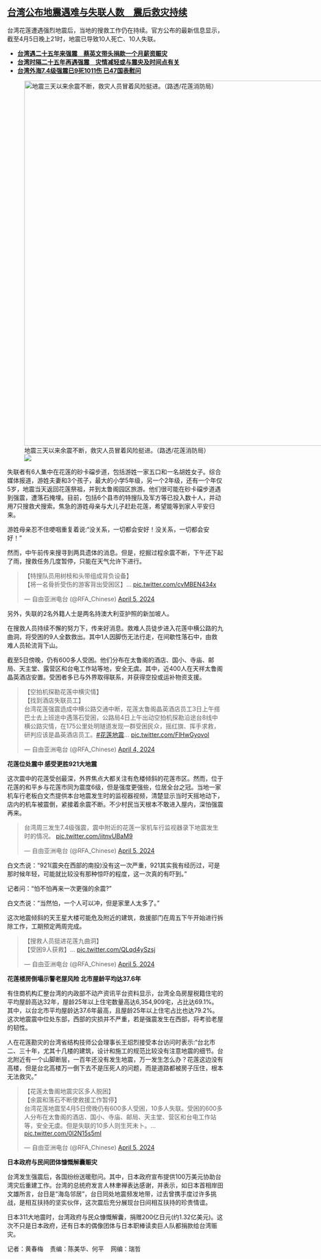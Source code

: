 <!--1712332620000-->
[台湾公布地震遇难与失联人数　震后救灾持续](https://www.rfa.org/mandarin/yataibaodao/gangtai/hcm-04052024074007.html)
------

<p>台湾花莲遭遇强烈地震后，当地的搜救工作仍在持续。官方公布的最新信息显示，截至4月5日晚上21时，地震已导致10人死亡、10人失联。</p><ul><li><strong><span class="result-title"> <a class="state-published" href="https://www.rfa.org/mandarin/yataibaodao/zhengzhi/tj-04042024110018.html">台湾遇二十五年来强震　蔡英文带头捐款一个月薪资赈灾</a> </span></strong></li><li><strong><span class="result-title"> <a class="state-published" href="https://www.rfa.org/mandarin/yataibaodao/gangtai/sh-04032024101118.html">台湾时隔二十五年再遇强震　灾情减轻或与震央及时间点有关</a> </span></strong></li><li><span class="result-title"> <a class="state-published" href="https://www.rfa.org/mandarin/yataibaodao/gangtai/hx1-04032024043139.html"><strong>台湾外海7.4级强震已9死1011伤 已47国表慰问</strong></a> </span></li></ul><p><figure class="image-richtext image-inline captioned" style="width:1280px;"><img alt="地震三天以来余震不断，救灾人员冒着风险挺进。（路透/花莲消防局）" height="850" src="https://www.rfa.org/mandarin/yataibaodao/gangtai/hcm-04052024074007.html/2024-04-05t052934z_229744679_rc2507arszyt_rtrmadp_3_quake-taiwan.jpg/@@images/6d634b4d-405f-4fd5-b11c-345546d60534.jpeg" title="2024-04-05T052934Z_229744679_RC2507ARSZYT_RTRMADP_3_QUAKE-TAIWAN.JPG" width="1280"/><figcaption class="image-caption">地震三天以来余震不断，救灾人员冒着风险挺进。（路透/花莲消防局）</figcaption><small></small><div id="zoomattribute"><a data-caption="地震三天以来余震不断，救灾人员冒着风险挺进。（路透/花莲消防局）" data-fancybox="" href="https://www.rfa.org/mandarin/yataibaodao/gangtai/hcm-04052024074007.html/2024-04-05t052934z_229744679_rc2507arszyt_rtrmadp_3_quake-taiwan.jpg" id="single_image" title="地震三天以来余震不断，救灾人员冒着风险挺进。（路透/花莲消防局）"><img src="/++plone++rfa-resources/img/icon-zoom.png"/></a></div></figure></p><p>失联者有6人集中在花莲的砂卡礑步道，包括游姓一家五口和一名胡姓女子。综合媒体报道，游姓夫妻和3个孩子，最大的小学5年级，另一个2年级，还有一个年仅5岁，地震当天返回花莲祭祖，并到太鲁阁园区旅游。他们很可能在砂卡礑步道遇到强震，遭落石掩埋。目前，包括6个县市的特搜队及军方等已投入数十人，并动用7只搜救犬搜索。焦急的游姓母亲与大儿子赶赴花莲，希望能等到家人平安归来。</p><p>游姓母亲忍不住哽咽重复着说:“没关系，一切都会安好！没关系，一切都会安好！”</p><p>然而，中午前传来搜寻到两具遗体的消息。但是，挖掘过程余震不断，下午还下起了雨，搜救任务几度暂停，只能在天气允许下进行。</p><blockquote class="twitter-tweet"><p dir="ltr" lang="zh">【特搜队员用树枝和头带组成背负设备】<br/>【将一名骨折受伤的游客背出受困区】… <a href="https://t.co/cvMBEN434x">pic.twitter.com/cvMBEN434x</a></p>— 自由亚洲电台 (@RFA_Chinese) <a href="https://twitter.com/RFA_Chinese/status/1776204050482270685?ref_src=twsrc%5Etfw">April 5, 2024</a></blockquote><p></p><p>另外，失联的2名外籍人士是两名持澳大利亚护照的新加坡人。</p><p>在搜救人员持续不懈的努力下，传来好消息。救难人员徒步进入花莲中横公路的九曲洞，将受困的9人全数救出。其中1人因脚伤无法行走，在间歇性落石中，由救难人员轮流背下山。</p><p>截至5日傍晚，仍有600多人受困。他们分布在太鲁阁的酒店、国小、寺庙、邮局、天主堂、露营区和台电工作站等地，安全无虞。其中，近400人在天祥太鲁阁晶英酒店安置。受困者多已与外界取得联系，并获得空投或运补物资支援。</p><blockquote class="twitter-tweet"><p dir="ltr" lang="zh">【空拍机探勘花莲中横灾情】<br/>【找到酒店失联员工】<br/>台湾花莲强震造成中横公路交通中断，花莲太鲁阁晶英酒店员工3日上午搭巴士去上班途中遇落石受困，公路局4日上午出动空拍机探勘沿途台8线中横公路灾情，在175公里处明隧道发现一群受困民众，摇红旗、挥手求救，研判应该是晶英酒店员工。<a href="https://twitter.com/hashtag/%E8%8A%B1%E8%8E%B2%E5%9C%B0%E9%9C%87?src=hash&amp;ref_src=twsrc%5Etfw">#花莲地震</a>… <a href="https://t.co/FlHwGyovoI">pic.twitter.com/FlHwGyovoI</a></p>— 自由亚洲电台 (@RFA_Chinese) <a href="https://twitter.com/RFA_Chinese/status/1775729073257607378?ref_src=twsrc%5Etfw">April 4, 2024</a></blockquote><p></p><p><strong>花莲位处震中 感受更胜921大地震</strong></p><p>这次震中的花莲受创最深，外界焦点大都关注有危楼倾斜的花莲市区。然而，位于花莲的和平乡与花莲市同为震度6级，但是强度更强些，位居全台之冠。当地一家机车行老板白文杰提供本台地震发生时的监视器视频，清楚显示当时天摇地动下，店内的机车被震倒，紧接着余震不断。不少村民当天根本不敢进入屋内，深怕强震再来。</p><blockquote class="twitter-tweet"><p dir="ltr" lang="zh">台湾周三发生7.4级强震，震中附近的花莲一家机车行监视器录下地震发生时的情况。 <a href="https://t.co/iitnvUBaM9">pic.twitter.com/iitnvUBaM9</a></p>— 自由亚洲电台 (@RFA_Chinese) <a href="https://twitter.com/RFA_Chinese/status/1776069831097491788?ref_src=twsrc%5Etfw">April 5, 2024</a></blockquote><p></p><p>白文杰说：“921(震央在西部的南投)没有这一次严重，921其实我有经历过，可是那时候年轻，可能就比较没有那种惊吓的程度，这一次真的有吓到。”</p><p>记者问：“怕不怕再来一次更强的余震?”</p><p>白文杰说：“当然怕，一个人可以冲，但是家里人太多了。”</p><p>这次地震倾斜的天王星大楼可能危及附近的建筑，救援部门在周五下午开始进行拆除工作，工期预定两周完成。</p><blockquote class="twitter-tweet"><p dir="ltr" lang="zh">【搜救人员挺进花莲九曲洞】<br/>【受困9人获救】… <a href="https://t.co/QLqd4ySzsj">pic.twitter.com/QLqd4ySzsj</a></p>— 自由亚洲电台 (@RFA_Chinese) <a href="https://twitter.com/RFA_Chinese/status/1776127826380664927?ref_src=twsrc%5Etfw">April 5, 2024</a></blockquote><p></p><p><strong>花莲楼房倒塌示警老屋风险 北市屋龄平均达37.6年</strong></p><p>有住商机构汇整台湾的内政部不动产资讯平台资料显示，台湾全岛房屋税籍住宅的平均屋龄高达32年，屋龄25年以上住宅数量高达6,354,909宅，占比达69.1%。其中，以台北市平均屋龄达37.6年最高，且屋龄25年以上住宅占比也达79.2%。这次地震震中位处东部，西部的灾损并不严重，若是强震发生在西部，将考验老屋的韧性。</p><p>人在花莲勘灾的台湾省结构技师公会理事长王炤烈接受本台访问时表示:“台北市二、三十年，尤其十几楼的建筑，设计和施工的规范比较没有注意地震的细节。台北附近有一个山脚断层，一百年还没有发生地震，万一发生怎么办？花莲这边没有高楼，但是台北高楼万一倒下去不是压死人的问题，而是道路都被房子压住，根本无法救灾。”</p><blockquote class="twitter-tweet"><p dir="ltr" lang="zh">【花莲太鲁阁地震灾区多人脱困】<br/>【余震和落石不断使救援工作暂停】<br/>台湾花莲地震至4月5日傍晚仍有600多人受困，10多人失联。受困的600多人分布在太鲁阁的酒店、国小、寺庙、邮局、天主堂、营区和台电工作站等，安全无虞。但是失联的10多人则生死未卜。… <a href="https://t.co/0l2N15s5mI">pic.twitter.com/0l2N15s5mI</a></p>— 自由亚洲电台 (@RFA_Chinese) <a href="https://twitter.com/RFA_Chinese/status/1776185916132041192?ref_src=twsrc%5Etfw">April 5, 2024</a></blockquote><p></p><p><strong>日本政府与民间团体慷慨解囊赈灾</strong></p><p>台湾发生强震后，各国纷纷送暖慰问。其中，日本政府宣布提供100万美元协助台湾灾后重建工作。台湾的总统府发言人林聿禅表达感谢，并表示，如日本首相岸田文雄所言，台日是“海岛邻居”，台日同处地震频发地带，过去曾携手度过许多挑战，是相互扶持的坚实伙伴，这次震后充分展现台日间相互扶持的珍贵情谊。</p><p>日本311大地震时，台湾政府与民众慷慨解囊，捐赠200亿日元(约1.32亿美元)。这次不只是日本政府，还有日本的偶像团体与日本职棒读卖巨人队都捐款给台湾赈灾。</p><p>记者：黄春梅    责编：陈美华、何平    网编：瑞哲</p>
